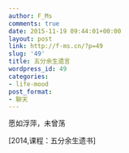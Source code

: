 ```yaml
---
author: F_Ms
comments: true
date: 2015-11-19 09:44:01+00:00
layout: post
link: http://f-ms.cn/?p=49
slug: '49'
title: 五分余生遗言
wordpress_id: 49
categories:
- life-mood
post_format:
- 聊天
---
```


愿如浮萍，未曾荡

[2014,课程：五分余生遗书]
